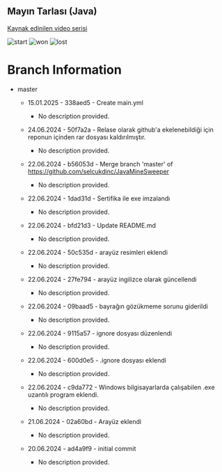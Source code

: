 ## Mayın Tarlası (Java)
[Kaynak edinilen video serisi](https://www.youtube.com/watch?v=pL3o3I6rFM4&list=PLNflnjs8DcT8hM0-qzgtGoVrkjZTdi_kN)

![start](https://github.com/selcukdinc/JavaMineSweeper/assets/149238218/717e4239-d23d-4ed0-a7cb-fbe0390e818b)
![won](https://github.com/selcukdinc/JavaMineSweeper/assets/149238218/f10c54f8-79df-4027-8d42-9238263a40ea)
![lost](https://github.com/selcukdinc/JavaMineSweeper/assets/149238218/f30b5302-921c-4f7e-b3cb-367fa76714b6)

# Branch Information



- master
   
  - 15.01.2025 - 338aed5 - Create main.yml
      - No description provided.
   
  - 24.06.2024 - 50f7a2a - Relase olarak github'a ekelenebildiği için reponun içinden rar dosyası kaldırılmıştır.
      - No description provided.
   
  - 22.06.2024 - b56053d - Merge branch 'master' of https://github.com/selcukdinc/JavaMineSweeper
      - No description provided.
   
  - 22.06.2024 - 1dad31d - Sertifika ile exe imzalandı
      - No description provided.
   
  - 22.06.2024 - bfd21d3 - Update README.md
      - No description provided.
   
  - 22.06.2024 - 50c535d - arayüz resimleri eklendi
      - No description provided.
   
  - 22.06.2024 - 27fe794 - arayüz ingilizce olarak güncellendi
      - No description provided.
   
  - 22.06.2024 - 09baad5 - bayrağın gözükmeme sorunu giderildi
      - No description provided.
   
  - 22.06.2024 - 9115a57 - ignore dosyası düzenlendi
      - No description provided.
   
  - 22.06.2024 - 600d0e5 - .ignore dosyası eklendi
      - No description provided.
   
  - 22.06.2024 - c9da772 - Windows bilgisayarlarda çalışabilen .exe uzantılı program eklendi.
      - No description provided.
   
  - 21.06.2024 - 02a60bd - Arayüz eklendi
      - No description provided.
   
  - 20.06.2024 - ad4a9f9 - initial commit
      - No description provided.


